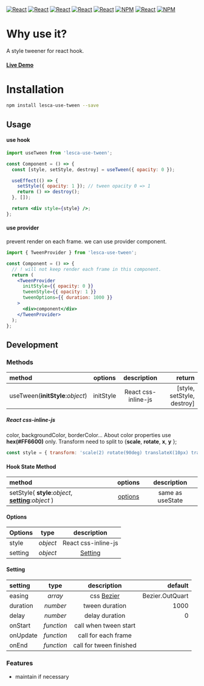 [![React](https://img.shields.io/badge/-ReactJs-61DAFB?style=for-the-badge&logo=react&logoColor=white)](https://zh-hant.reactjs.org/)
[![React](https://img.shields.io/badge/Less-1d365d?style=for-the-badge&logo=less&logoColor=white)](https://lesscss.org/)
[![React](https://img.shields.io/badge/Typescript-4277c0?style=for-the-badge&logo=typescript&logoColor=white)](https://www.typescriptlang.org/)
[![React](https://img.shields.io/badge/HTML5-E34F26?style=for-the-badge&logo=html5&logoColor=white)](https://www.w3schools.com/html/)
[![React](https://img.shields.io/badge/-CSS3-1572B6?style=for-the-badge&logo=css3&logoColor=white)](https://www.w3schools.com/css/)
[![NPM](https://img.shields.io/badge/NPM-ba443f?style=for-the-badge&logo=npm&logoColor=white)](https://www.npmjs.com/)
[![React](https://img.shields.io/badge/Node.js-43853D?style=for-the-badge&logo=node.js&logoColor=white)](https://nodejs.org/en/)
[![NPM](https://img.shields.io/badge/DEV-Jameshsu1125-9cf?style=for-the-badge)](https://www.npmjs.com/~jameshsu1125)

# Why use it?

A style tweener for react hook.

#### [Live Demo](https://jameshsu1125.github.io/lesca-use-tween/)

# Installation

```sh
npm install lesca-use-tween --save
```

## Usage

#### use hook

```jsx
import useTween from 'lesca-use-tween';

const Component = () => {
  const [style, setStyle, destroy] = useTween({ opacity: 0 });

  useEffect(() => {
    setStyle({ opacity: 1 }); // tween opacity 0 => 1
    return () => destroy();
  }, []);

  return <div style={style} />;
};
```

#### use provider

prevent render on each frame. we can use provider component.

```jsx
import { TweenProvider } from 'lesca-use-tween';

const Component = () => {
  // ! will not keep render each frame in this component.
  return (
    <TweenProvider
      initStyle={{ opacity: 0 }}
      tweenStyle={{ opacity: 1 }}
      tweenOptions={{ duration: 1000 }}
    >
      <div>component</div>
    </TweenProvider>
  );
};
```

## Development

### Methods

| method                           |  options  |     description     |                     return |
| :------------------------------- | :-------: | :-----------------: | -------------------------: |
| useTween(**initStyle**:_object_) | initStyle | React css-inline-js | [style, setStyle, destroy] |

##### React css-inline-js

color, backgroundColor, borderColor... About color properties use **hex(#FF6600)** only.
Transform need to split to {**scale**, **rotate**, **x**, **y** };

```javascript
const style = { transform: 'scale(2) rotate(90deg) translateX(10px) translateY(20px)' } => { scale:2, rotate:90, x:10, y:20 }
```

#### Hook State Method

| method                                                           |       options       |   description    |
| :--------------------------------------------------------------- | :-----------------: | :--------------: |
| setStyle( **style**:_object_, **[setting](#setting)**:_object_ ) | [options](#options) | same as useState |

#### Options

| Options |   type   |     description     |
| :------ | :------: | :-----------------: |
| style   | _object_ | React css-inline-js |
| setting | _object_ | [Setting](#setting) |

#### Setting

| setting  |    type    |       description       |         default |
| :------- | :--------: | :---------------------: | --------------: |
| easing   |  _array_   |      css [Bezier]       | Bezier.OutQuart |
| duration |  _number_  |     tween duration      |            1000 |
| delay    |  _number_  |     delay duration      |               0 |
| onStart  | _function_ |  call when tween start  |                 |
| onUpdate | _function_ |   call for each frame   |                 |
| onEnd    | _function_ | call for tween finished |                 |

### Features

- maintain if necessary

[bezier]: https://www.cssportal.com/css-cubic-bezier-generator/

